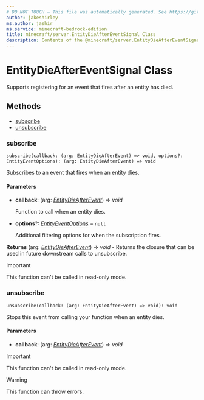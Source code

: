 ```yaml
---
# DO NOT TOUCH — This file was automatically generated. See https://github.com/mojang/minecraftapidocsgenerator to modify descriptions, examples, etc.
author: jakeshirley
ms.author: jashir
ms.service: minecraft-bedrock-edition
title: minecraft/server.EntityDieAfterEventSignal Class
description: Contents of the @minecraft/server.EntityDieAfterEventSignal class.
---
```

# EntityDieAfterEventSignal Class

Supports registering for an event that fires after an entity has died.

## Methods
- [subscribe](#subscribe)
- [unsubscribe](#unsubscribe)

### **subscribe**
`
subscribe(callback: (arg: EntityDieAfterEvent) => void, options?: EntityEventOptions): (arg: EntityDieAfterEvent) => void
`

Subscribes to an event that fires when an entity dies.

#### **Parameters**
- **callback**: (arg: [*EntityDieAfterEvent*](EntityDieAfterEvent.md)) => *void*
  
  Function to call when an entity dies.
- **options**?: [*EntityEventOptions*](EntityEventOptions.md) = `null`
  
  Additional filtering options for when the subscription fires.

**Returns** (arg: [*EntityDieAfterEvent*](EntityDieAfterEvent.md)) => *void* - Returns the closure that can be used in future downstream calls to unsubscribe.

> [!IMPORTANT]
> This function can't be called in read-only mode.

### **unsubscribe**
`
unsubscribe(callback: (arg: EntityDieAfterEvent) => void): void
`

Stops this event from calling your function when an entity dies.

#### **Parameters**
- **callback**: (arg: [*EntityDieAfterEvent*](EntityDieAfterEvent.md)) => *void*

> [!IMPORTANT]
> This function can't be called in read-only mode.

> [!WARNING]
> This function can throw errors.
